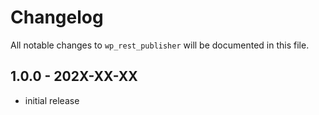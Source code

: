 # Changelog

All notable changes to `wp_rest_publisher` will be documented in this file.

## 1.0.0 - 202X-XX-XX

- initial release
